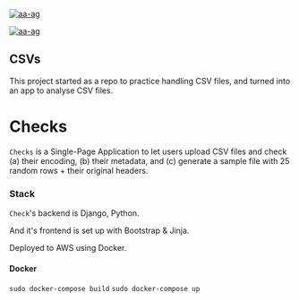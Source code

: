 [![aa-ag](https://circleci.com/gh/aa-ag/csvs.svg?style=shield)](https://circleci.com/gh/aa-ag/csvs)

[![aa-ag](https://dl.circleci.com/insights-snapshot/gh/aa-ag/csvs/main/workflow/badge.svg?window=30d)](https://app.circleci.com/insights/github/aa-ag/csvs?branches=main&workflows=workflowy&reporting-window=last-30-days&insights-snapshot=true)


## CSVs

This project started as a repo to practice handling CSV files, and turned into an app to analyse CSV files.

# Checks

`Checks` is a Single-Page Application to let users upload CSV files and check (a) their encoding, (b) their metadata, and (c) generate a sample file with 25 random rows + their original headers.

### Stack

`Check`'s backend is Django, Python.

And it's frontend is set up with Bootstrap & Jinja.

Deployed to AWS using Docker.


#### Docker

`sudo docker-compose build`
`sudo docker-compose up `